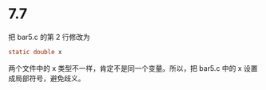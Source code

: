 # 7.7

把 bar5.c 的第 2 行修改为

```C
static double x
```

两个文件中的 x 类型不一样，肯定不是同一个变量。所以，把 bar5.c 中的 x 设置成局部符号，避免歧义。